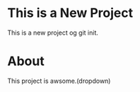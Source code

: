 # This is a New Project
This is a new project og git init.
# About
This project is awsome.(dropdown)